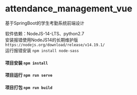 # attendance_management_vue

基于SpringBoot的学生考勤系统前端设计

软件依赖：NodeJS-14-LTS、python2.7 <br/>
安装报错使用NodeJS14的长期维护版 `https://nodejs.org/download/release/v14.19.1/` <br/>
运行报错安装 `npm install node-sass` <br/>

#### 项目安装 `npm install`

#### 项目运行 `npm run serve`

#### 项目打包 `npm run build`